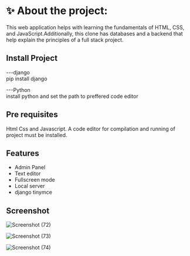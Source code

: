 # ✨ About the project:
<p>This web application helps with learning the fundamentals of HTML, CSS, and JavaScript.Additionally, this clone has databases and a backend that help explain the principles of a full stack project.</p>

## Install Project

---django<br>
   pip install django

---Python<br>
  install python and set the path to preffered code editor

## Pre requisites
  Html Css and Javascript. A code editor for compilation and running of project must be installed.

## Features

- Admin Panel 
- Text editor
- Fullscreen mode
- Local server
- django tinymce

## Screenshot

![Screenshot (72)](https://github.com/Rudransh2608/Netflix-clone/assets/160394256/90828079-93e6-42f7-9bad-114767af9221)

![Screenshot (73)](https://github.com/Rudransh2608/Netflix-clone/assets/160394256/bb66be8b-8178-4c56-b787-0889ef103992)

![Screenshot (74)](https://github.com/Rudransh2608/Netflix-clone/assets/160394256/4e52b65e-5760-4291-92f0-2439612aa3ad)
